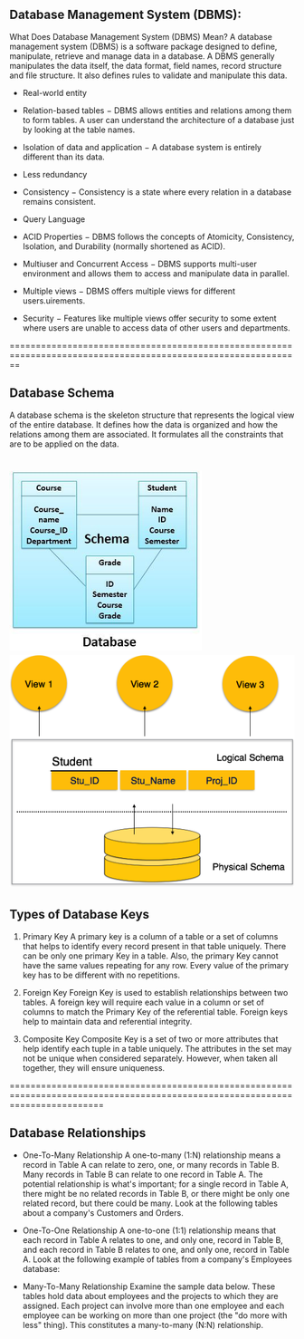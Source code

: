 ## Database Management System (DBMS):
What Does Database Management System (DBMS) Mean?
A database management system (DBMS) is a software package designed to define, manipulate, retrieve and manage data in a database. A DBMS generally manipulates the data itself, the data format, field names, record structure and file structure. It also defines rules to validate and manipulate this data.

- Real-world entity 

- Relation-based tables − DBMS allows entities and relations among them to form tables. A user can understand the architecture of a database just by looking at the table names.

- Isolation of data and application − A database system is entirely different than its data.

- Less redundancy

- Consistency − Consistency is a state where every relation in a database remains consistent. 

- Query Language 

- ACID Properties − DBMS follows the concepts of Atomicity, Consistency, Isolation, and Durability (normally shortened as ACID).  

- Multiuser and Concurrent Access − DBMS supports multi-user environment and allows them to access and manipulate data in parallel.

- Multiple views − DBMS offers multiple views for different users.uirements.

- Security − Features like multiple views offer security to some extent where users are unable to access data of other users and departments. 

==============================================================================================================

## Database Schema
A database schema is the skeleton structure that represents the logical view of the entire database. It defines how the data is organized and how the relations among them are associated. It formulates all the constraints that are to be applied on the data.



![image](Schema-_Vs_Database.jpg)
![image](dbms_schemas.png)
============================================================================================

## Types of Database Keys

1. Primary Key
A primary key is a column of a table or a set of columns that helps to identify every record present in that table uniquely. There can be only one primary Key in a table. Also, the primary Key cannot have the same values repeating for any row. Every value of the primary key has to be different with no repetitions.

2. Foreign Key
Foreign Key is used to establish relationships between two tables. A foreign key will require each value in a column or set of columns to match the Primary Key of the referential table. Foreign keys help to maintain data and referential integrity. 

3. Composite Key
Composite Key is a set of two or more attributes that help identify each tuple in a table uniquely. The attributes in the set may not be unique when considered separately. However, when taken all together, they will ensure uniqueness.

==============================================================================================================================

## Database Relationships
- One-To-Many Relationship
A one-to-many (1:N) relationship means a record in Table A can relate to zero, one, or many records in Table B. Many records in Table B can relate to one record in Table A. The potential relationship is what's important; for a single record in Table A, there might be no related records in Table B, or there might be only one related record, but there could be many. Look at the following tables about a company's Customers and Orders.

- One-To-One Relationship
A one-to-one (1:1) relationship means that each record in Table A relates to one, and only one, record in Table B, and each record in Table B relates to one, and only one, record in Table A. Look at the following example of tables from a company's Employees database:
 
- Many-To-Many Relationship
Examine the sample data below. These tables hold data about employees and the projects to which they are assigned. Each project can involve more than one employee and each employee can be working on more than one project (the "do more with less" thing). This constitutes a many-to-many (N:N) relationship.

 


